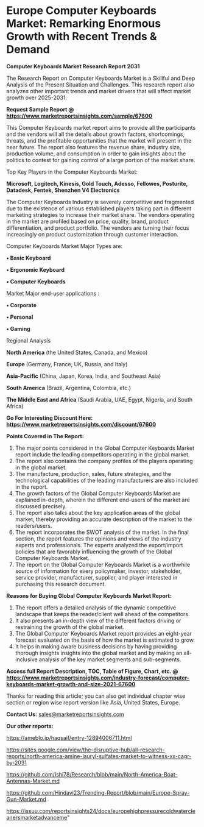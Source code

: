 # Europe Computer Keyboards Market: Remarking Enormous Growth with Recent Trends & Demand

<strong>Computer Keyboards Market Research Report 2031</strong>

The Research Report on Computer Keyboards Market is a Skillful and Deep Analysis of the Present Situation and Challenges. This research report also analyzes other important trends and market drivers that will affect market growth over 2025-2031.

<strong>Request Sample Report @ <a href=https://www.marketreportsinsights.com/sample/67600>https://www.marketreportsinsights.com/sample/67600</a></strong>

This Computer Keyboards market report aims to provide all the participants and the vendors will all the details about growth factors, shortcomings, threats, and the profitable opportunities that the market will present in the near future. The report also features the revenue share, industry size, production volume, and consumption in order to gain insights about the politics to contest for gaining control of a large portion of the market share.

Top Key Players in the Computer Keyboards Market:

<strong>Microsoft, Logitech, Kinesis, Gold Touch, Adesso, Fellowes, Posturite, Datadesk, Fentek, Shenzhen V4 Electronics</strong>

The Computer Keyboards Industry is severely competitive and fragmented due to the existence of various established players taking part in different marketing strategies to increase their market share. The vendors operating in the market are profiled based on price, quality, brand, product differentiation, and product portfolio. The vendors are turning their focus increasingly on product customization through customer interaction.

Computer Keyboards Market Major Types are:

<strong>• Basic Keyboard

• Ergonomic Keyboard

• Computer Keyboards</strong>

Market Major end-user applications :

<strong>• Corporate

• Personal

• Gaming</strong>

Regional Analysis

</u><strong><b>North America</b></strong> (the United States, Canada, and Mexico)

<strong><b>Europe </b></strong>(Germany, France, UK, Russia, and Italy)

<strong><b>Asia-Pacific</b></strong> (China, Japan, Korea, India, and Southeast Asia)

<strong><b>South America</b></strong> (Brazil, Argentina, Colombia, etc.)

<strong><b>The Middle East and Africa</b></strong> (Saudi Arabia, UAE, Egypt, Nigeria, and South Africa)

<strong>Go For Interesting Discount Here: <a href=https://www.marketreportsinsights.com/discount/67600>https://www.marketreportsinsights.com/discount/67600</a></strong>

<strong>Points Covered in The Report:</strong>
<ol>
  <li>The major points considered in the Global Computer Keyboards Market report include the leading competitors operating in the global market.</li>
  <li>The report also contains the company profiles of the players operating in the global market.</li>
  <li>The manufacture, production, sales, future strategies, and the technological capabilities of the leading manufacturers are also included in the report.</li>
  <li>The growth factors of the Global Computer Keyboards Market are explained in-depth, wherein the different end-users of the market are discussed precisely.</li>
  <li>The report also talks about the key application areas of the global market, thereby providing an accurate description of the market to the readers/users.</li>
  <li>The report incorporates the SWOT analysis of the market. In the final section, the report features the opinions and views of the industry experts and professionals. The experts analyzed the export/import policies that are favorably influencing the growth of the Global Computer Keyboards Market.</li>
  <li>The report on the Global Computer Keyboards Market is a worthwhile source of information for every policymaker, investor, stakeholder, service provider, manufacturer, supplier, and player interested in purchasing this research document.</li>
</ol>
<strong>Reasons for Buying Global Computer Keyboards Market Report:</strong>

<ol>
  <li>The report offers a detailed analysis of the dynamic competitive landscape that keeps the reader/client well ahead of the competitors.</li>
  <li>It also presents an in-depth view of the different factors driving or restraining the growth of the global market.</li>
  <li>The Global Computer Keyboards Market report provides an eight-year forecast evaluated on the basis of how the market is estimated to grow.</li>
  <li>It helps in making aware business decisions by having providing thorough insights insights into the global market and by making an all-inclusive analysis of the key market segments and sub-segments.</li>
</ol>
<strong>Access full Report Description, TOC, Table of Figure, Chart, etc. @ <a href=https://www.marketreportsinsights.com/industry-forecast/computer-keyboards-market-growth-and-size-2021-67600>https://www.marketreportsinsights.com/industry-forecast/computer-keyboards-market-growth-and-size-2021-67600</a></strong>


Thanks for reading this article; you can also get individual chapter wise section or region wise report version like Asia, United States, Europe.

<strong>Contact Us:</strong>
sales@marketreportsinsights.com

<strong>Our other reports:</strong>

<a href=https://ameblo.jp/haqsaif/entry-12894006711.html>https://ameblo.jp/haqsaif/entry-12894006711.html</a>

<a href=https://sites.google.com/view/the-disruptive-hub/all-research-reports/north-america-amine-lauryl-sulfates-market-to-witness-xx-cagr-by-2031>https://sites.google.com/view/the-disruptive-hub/all-research-reports/north-america-amine-lauryl-sulfates-market-to-witness-xx-cagr-by-2031</a>

<a href=https://github.com/Ishi78/Research/blob/main/North-America-Boat-Antennas-Market.md>https://github.com/Ishi78/Research/blob/main/North-America-Boat-Antennas-Market.md</a>

<a href=https://github.com/Hindavi23/Trending-Report/blob/main/Europe-Spray-Gun-Market.md>https://github.com/Hindavi23/Trending-Report/blob/main/Europe-Spray-Gun-Market.md</a>

<a href=https://issuu.com/reportsinsights24/docs/europehighpressurecoldwatercleanersmarketadvanceme>https://issuu.com/reportsinsights24/docs/europehighpressurecoldwatercleanersmarketadvanceme</a>"
